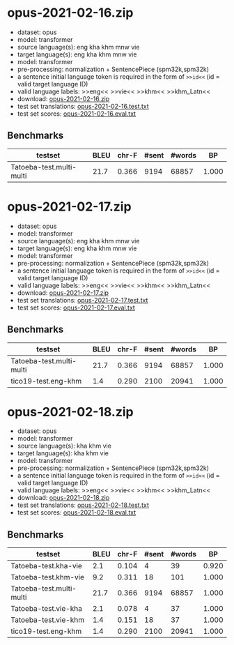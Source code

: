 # opus-2021-02-16.zip

* dataset: opus
* model: transformer
* source language(s): eng kha khm mnw vie
* target language(s): eng kha khm mnw vie
* model: transformer
* pre-processing: normalization + SentencePiece (spm32k,spm32k)
* a sentence initial language token is required in the form of `>>id<<` (id = valid target language ID)
* valid language labels: >>eng<< >>vie<< >>khm<< >>khm_Latn<<
* download: [opus-2021-02-16.zip](https://object.pouta.csc.fi/Tatoeba-MT-models/mkh-mkh/opus-2021-02-16.zip)
* test set translations: [opus-2021-02-16.test.txt](https://object.pouta.csc.fi/Tatoeba-MT-models/mkh-mkh/opus-2021-02-16.test.txt)
* test set scores: [opus-2021-02-16.eval.txt](https://object.pouta.csc.fi/Tatoeba-MT-models/mkh-mkh/opus-2021-02-16.eval.txt)

## Benchmarks

| testset | BLEU  | chr-F | #sent | #words | BP |
|---------|-------|-------|-------|--------|----|
| Tatoeba-test.multi-multi 	| 21.7 	| 0.366 	| 9194 	| 68857 	| 1.000 |






# opus-2021-02-17.zip

* dataset: opus
* model: transformer
* source language(s): eng kha khm mnw vie
* target language(s): eng kha khm mnw vie
* model: transformer
* pre-processing: normalization + SentencePiece (spm32k,spm32k)
* a sentence initial language token is required in the form of `>>id<<` (id = valid target language ID)
* valid language labels: >>eng<< >>vie<< >>khm<< >>khm_Latn<<
* download: [opus-2021-02-17.zip](https://object.pouta.csc.fi/Tatoeba-MT-models/mkh-mkh/opus-2021-02-17.zip)
* test set translations: [opus-2021-02-17.test.txt](https://object.pouta.csc.fi/Tatoeba-MT-models/mkh-mkh/opus-2021-02-17.test.txt)
* test set scores: [opus-2021-02-17.eval.txt](https://object.pouta.csc.fi/Tatoeba-MT-models/mkh-mkh/opus-2021-02-17.eval.txt)

## Benchmarks

| testset | BLEU  | chr-F | #sent | #words | BP |
|---------|-------|-------|-------|--------|----|
| Tatoeba-test.multi-multi 	| 21.7 	| 0.366 	| 9194 	| 68857 	| 1.000 |
| tico19-test.eng-khm 	| 1.4 	| 0.290 	| 2100 	| 20941 	| 1.000 |






# opus-2021-02-18.zip

* dataset: opus
* model: transformer
* source language(s): kha khm vie
* target language(s): kha khm vie
* model: transformer
* pre-processing: normalization + SentencePiece (spm32k,spm32k)
* a sentence initial language token is required in the form of `>>id<<` (id = valid target language ID)
* valid language labels: >>eng<< >>vie<< >>khm<< >>khm_Latn<<
* download: [opus-2021-02-18.zip](https://object.pouta.csc.fi/Tatoeba-MT-models/mkh-mkh/opus-2021-02-18.zip)
* test set translations: [opus-2021-02-18.test.txt](https://object.pouta.csc.fi/Tatoeba-MT-models/mkh-mkh/opus-2021-02-18.test.txt)
* test set scores: [opus-2021-02-18.eval.txt](https://object.pouta.csc.fi/Tatoeba-MT-models/mkh-mkh/opus-2021-02-18.eval.txt)

## Benchmarks

| testset | BLEU  | chr-F | #sent | #words | BP |
|---------|-------|-------|-------|--------|----|
| Tatoeba-test.kha-vie 	| 2.1 	| 0.104 	| 4 	| 39 	| 0.920 |
| Tatoeba-test.khm-vie 	| 9.2 	| 0.311 	| 18 	| 101 	| 1.000 |
| Tatoeba-test.multi-multi 	| 21.7 	| 0.366 	| 9194 	| 68857 	| 1.000 |
| Tatoeba-test.vie-kha 	| 2.1 	| 0.078 	| 4 	| 37 	| 1.000 |
| Tatoeba-test.vie-khm 	| 1.4 	| 0.151 	| 18 	| 37 	| 1.000 |
| tico19-test.eng-khm 	| 1.4 	| 0.290 	| 2100 	| 20941 	| 1.000 |

